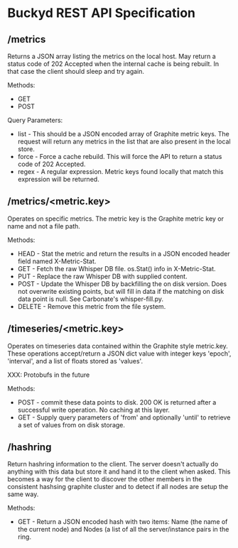 Buckyd REST API Specification
=============================

/metrics
--------

Returns a JSON array listing the metrics on the local host.  May return a
status code of 202 Accepted when the internal cache is being rebuilt.  In that
case the client should sleep and try again.

Methods:

* GET
* POST

Query Parameters:

* list - This should be a JSON encoded array of Graphite metric keys.  The
  request will return any metrics in the list that are also present in the
  local store.
* force - Force a cache rebuild.  This will force the API to return a status
  code of 202 Accepted.
* regex - A regular expression.  Metric keys found locally that match this
  expression will be returned.

/metrics/<metric.key>
---------------------

Operates on specific metrics.  The metric key is the Graphite metric key
or name and not a file path.

Methods:

* HEAD - Stat the metric and return the results in a JSON encoded
  header field named X-Metric-Stat.
* GET - Fetch the raw Whisper DB file.  os.Stat() info in X-Metric-Stat.
* PUT - Replace the raw Whisper DB with supplied content.
* POST - Update the Whisper DB by backfilling the on disk version.  Does not
  overwrite existing points, but will fill in data if the matching on disk
  data point is null.  See Carbonate's whisper-fill.py.
* DELETE - Remove this metric from the file system.

/timeseries/<metric.key>
------------------------

Operates on timeseries data contained within the Graphite style metric.key.
These operations accept/return a JSON dict value with integer keys 'epoch',
'interval', and a list of floats stored as 'values'.

XXX: Protobufs in the future

Methods:
* POST - commit these data points to disk.  200 OK is returned after a
  successful write operation.  No caching at this layer.
* GET - Supply query parameters of 'from' and optionally 'until' to retrieve
  a set of values from on disk storage.

/hashring
---------

Return hashring information to the client.  The server doesn't actually do
anything with this data but store it and hand it to the client when asked.
This becomes a way for the client to discover the other members in the
consistent hashsing graphite cluster and to detect if all nodes are
setup the same way.

Methods:

* GET - Return a JSON encoded hash with two items: Name (the name of the
  current node) and Nodes (a list of all the server/instance pairs in the
  ring.
